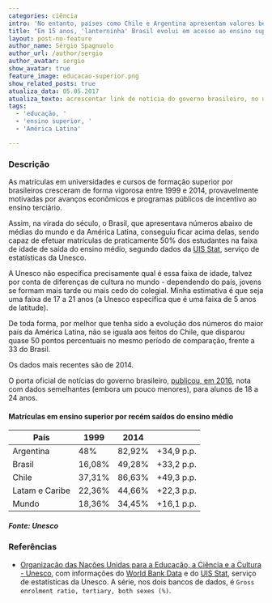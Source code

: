 ```yaml
---
categories: ciência
intro: 'No entanto, países como Chile e Argentina apresentam valores bem maiores'
title: "Em 15 anos, 'lanterninha' Brasil evolui em acesso ao ensino superior"
layout: post-no-feature
author_name: Sérgio Spagnuolo
author_url: /author/sergio
author_avatar: sergio
show_avatar: true
feature_image: educacao-superior.png
show_related_posts: true
atualiza_data: 05.05.2017
atualiza_texto: acrescentar link de notícia do governo brasileiro, no último parágrafo
tags:
  - 'educação, '
  - 'ensino superior, '
  - 'América Latina'

---
```



### Descrição

As matrículas em universidades e cursos de formação superior por brasileiros cresceram de forma vigorosa entre 1999 e 2014, provavelmente motivadas por avanços econômicos e programas públicos de incentivo ao ensino terciário.

Assim, na virada do século, o Brasil, que apresentava números abaixo de médias do mundo e da América Latina, conseguiu ficar acima delas, sendo capaz de efetuar matrículas de praticamente 50% dos estudantes na faixa de idade de saída do ensino médio, segundo dados da [UIS Stat](http://data.uis.unesco.org/?queryid=142), serviço de estatísticas da Unesco.

A Unesco não especifica precisamente qual é essa faixa de idade, talvez por conta de diferenças de cultura no mundo - dependendo do país, jovens se formam mais tarde ou mais cedo do colegial. Minha estimativa é que seja uma faixa de 17 a 21 anos (a Unesco especifica que é uma faixa de 5 anos de latitude).

De toda forma, por melhor que tenha sido a evolução dos números do maior país da América Latina, não se iguala aos feitos do Chile, que disparou quase 50 pontos percentuais no mesmo período de comparação, frente a 33 do Brasil.

Os dados mais recentes são de 2014.

O porta oficial de notícias do governo brasileiro, [publicou, em 2016](http://www.brasil.gov.br/educacao/2015/12/numero-de-estudantes-universitarios-cresce-25-em-10-anos), nota com dados semelhantes (embora um pouco menores), para alunos de 18 a 24 anos.

#### Matrículas em ensino superior por recém saídos do ensino médio

| País      | 1999   | 2014   |  |
|-----------|--------|--------|-----------|
| Argentina | 48%    | 82,92% | +34,9 p.p.     |
| Brasil    | 16,08% | 49,28% | +33,2 p.p.     |
| Chile     | 37,31% | 86,63% | +49,3 p.p.     |
| Latam e Caribe     | 22,36% | 44,66% | +22,3 p.p.     |
| Mundo     | 18,36% | 34,45% | +16,1 p.p.     |

##### Fonte: Unesco

### Referências

- [Organização das Nações Unidas para a Educação, a Ciência e a Cultura - Unesco](http://en.unesco.org/), com informações do [World Bank Data](http://data.worldbank.org/indicator/SE.TER.ENRR?locations=BR-RU-CN-IN-AR-US-JP-DE-FR-CL-PY-UY) e do [UIS Stat](http://data.uis.unesco.org/?queryid=142), serviço de estatísticas da Unesco. A série, nos dois bancos de dados, é `Gross enrolment ratio, tertiary, both sexes (%)`.
